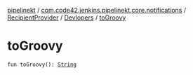 [pipelinekt](../../../index.md) / [com.code42.jenkins.pipelinekt.core.notifications](../../index.md) / [RecipientProvider](../index.md) / [Devlopers](index.md) / [toGroovy](./to-groovy.md)

# toGroovy

`fun toGroovy(): `[`String`](https://kotlinlang.org/api/latest/jvm/stdlib/kotlin/-string/index.html)